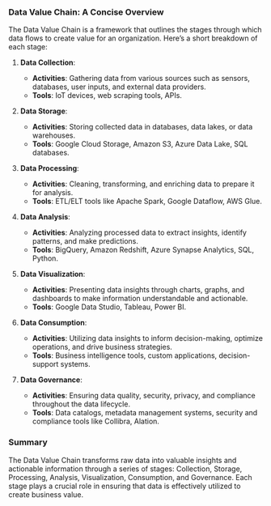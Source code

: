 ### Data Value Chain: A Concise Overview

The Data Value Chain is a framework that outlines the stages through which data flows to create value for an organization. Here’s a short breakdown of each stage:

1. **Data Collection**:
   - **Activities**: Gathering data from various sources such as sensors, databases, user inputs, and external data providers.
   - **Tools**: IoT devices, web scraping tools, APIs.

2. **Data Storage**:
   - **Activities**: Storing collected data in databases, data lakes, or data warehouses.
   - **Tools**: Google Cloud Storage, Amazon S3, Azure Data Lake, SQL databases.

3. **Data Processing**:
   - **Activities**: Cleaning, transforming, and enriching data to prepare it for analysis.
   - **Tools**: ETL/ELT tools like Apache Spark, Google Dataflow, AWS Glue.

4. **Data Analysis**:
   - **Activities**: Analyzing processed data to extract insights, identify patterns, and make predictions.
   - **Tools**: BigQuery, Amazon Redshift, Azure Synapse Analytics, SQL, Python.

5. **Data Visualization**:
   - **Activities**: Presenting data insights through charts, graphs, and dashboards to make information understandable and actionable.
   - **Tools**: Google Data Studio, Tableau, Power BI.

6. **Data Consumption**:
   - **Activities**: Utilizing data insights to inform decision-making, optimize operations, and drive business strategies.
   - **Tools**: Business intelligence tools, custom applications, decision-support systems.

7. **Data Governance**:
   - **Activities**: Ensuring data quality, security, privacy, and compliance throughout the data lifecycle.
   - **Tools**: Data catalogs, metadata management systems, security and compliance tools like Collibra, Alation.

### Summary

The Data Value Chain transforms raw data into valuable insights and actionable information through a series of stages: Collection, Storage, Processing, Analysis, Visualization, Consumption, and Governance. Each stage plays a crucial role in ensuring that data is effectively utilized to create business value.
